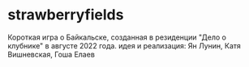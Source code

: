 # strawberryfields
Короткая игра о Байкальске, созданная в резиденции "Дело о клубнике" в августе 2022 года.
идея и реализация: Ян Лунин, Катя Вишневская, Гоша Елаев
